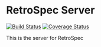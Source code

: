 # RetroSpec Server

[![Build Status](https://travis-ci.org/carbonblack/retrospec-server.svg?branch=master)](https://travis-ci.org/carbonblack/retrospec-server)
[![Coverage Status](https://coveralls.io/repos/github/carbonblack/retrospec-server/badge.svg?branch=master)](https://coveralls.io/github/carbonblack/retrospec-server?branch=master)

This is the server for RetroSpec
